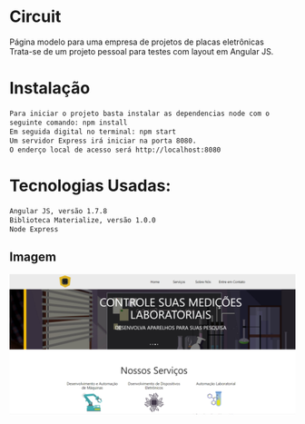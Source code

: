 # Circuit
 Página modelo para uma empresa de projetos de placas eletrônicas<br>
 Trata-se de um projeto pessoal para testes com layout em Angular JS.<br>
# Instalação
    Para iniciar o projeto basta instalar as dependencias node com o seguinte comando: npm install
    Em seguida digital no terminal: npm start
    Um servidor Express irá iniciar na porta 8080. 
    O enderço local de acesso será http://localhost:8080
 # Tecnologias Usadas:
    Angular JS, versão 1.7.8
    Biblioteca Materialize, versão 1.0.0
    Node Express
## Imagem
![](/vendor/images/home.PNG)